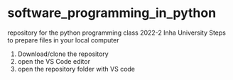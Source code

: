 # software_programming_in_python
repository for the python programming class 2022-2 Inha University 
Steps to prepare files in your local computer
1. Download/clone the repository
2. open the VS Code editor
3. open the repository folder with VS code
